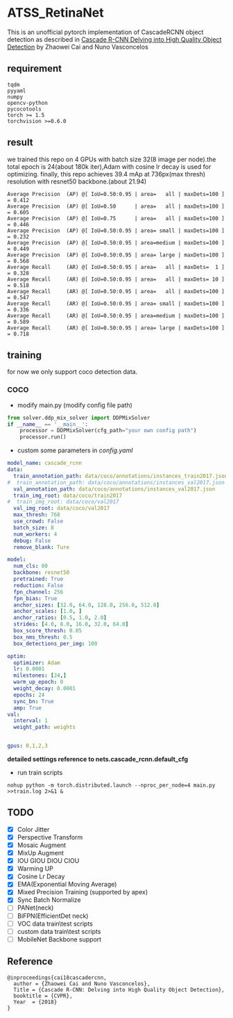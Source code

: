 # ATSS_RetinaNet
This is an unofficial pytorch implementation of CascadeRCNN object detection as described in [Cascade R-CNN Delving into High Quality Object Detection](https://arxiv.org/abs/1712.00726) by Zhaowei Cai and Nuno Vasconcelos

## requirement
```text
tqdm
pyyaml
numpy
opencv-python
pycocotools
torch >= 1.5
torchvision >=0.6.0
```
## result
we trained this repo on 4 GPUs with batch size 32(8 image per node).the total epoch is 24(about 180k iter),Adam with cosine lr decay is used for optimizing.
finally, this repo achieves 39.4 mAp at 736px(max thresh) resolution with resnet50 backbone.(about 21.94)
```shell script
Average Precision  (AP) @[ IoU=0.50:0.95 | area=   all | maxDets=100 ] = 0.412
Average Precision  (AP) @[ IoU=0.50      | area=   all | maxDets=100 ] = 0.605
Average Precision  (AP) @[ IoU=0.75      | area=   all | maxDets=100 ] = 0.446
Average Precision  (AP) @[ IoU=0.50:0.95 | area= small | maxDets=100 ] = 0.232
Average Precision  (AP) @[ IoU=0.50:0.95 | area=medium | maxDets=100 ] = 0.449
Average Precision  (AP) @[ IoU=0.50:0.95 | area= large | maxDets=100 ] = 0.568
Average Recall     (AR) @[ IoU=0.50:0.95 | area=   all | maxDets=  1 ] = 0.328
Average Recall     (AR) @[ IoU=0.50:0.95 | area=   all | maxDets= 10 ] = 0.518
Average Recall     (AR) @[ IoU=0.50:0.95 | area=   all | maxDets=100 ] = 0.547
Average Recall     (AR) @[ IoU=0.50:0.95 | area= small | maxDets=100 ] = 0.336
Average Recall     (AR) @[ IoU=0.50:0.95 | area=medium | maxDets=100 ] = 0.589
Average Recall     (AR) @[ IoU=0.50:0.95 | area= large | maxDets=100 ] = 0.718
```

## training
for now we only support coco detection data.
### COCO
* modify main.py (modify config file path)
```python
from solver.ddp_mix_solver import DDPMixSolver
if __name__ == '__main__':
    processor = DDPMixSolver(cfg_path="your own config path") 
    processor.run()
```
* custom some parameters in *config.yaml*
```yaml
model_name: cascade_rcnn
data:
  train_annotation_path: data/coco/annotations/instances_train2017.json
#  train_annotation_path: data/coco/annotations/instances_val2017.json
  val_annotation_path: data/coco/annotations/instances_val2017.json
  train_img_root: data/coco/train2017
#  train_img_root: data/coco/val2017
  val_img_root: data/coco/val2017
  max_thresh: 768
  use_crowd: False
  batch_size: 8
  num_workers: 4
  debug: False
  remove_blank: Ture

model:
  num_cls: 80
  backbone: resnet50
  pretrained: True
  reduction: False
  fpn_channel: 256
  fpn_bias: True
  anchor_sizes: [32.0, 64.0, 128.0, 256.0, 512.0]
  anchor_scales: [1.0, ]
  anchor_ratios: [0.5, 1.0, 2.0]
  strides: [4.0, 8.0, 16.0, 32.0, 64.0]
  box_score_thresh: 0.05
  box_nms_thresh: 0.5
  box_detections_per_img: 100

optim:
  optimizer: Adam
  lr: 0.0001
  milestones: [24,]
  warm_up_epoch: 0
  weight_decay: 0.0001
  epochs: 24
  sync_bn: True
  amp: True
val:
  interval: 1
  weight_path: weights


gpus: 0,1,2,3
```
**detailed settings reference to nets.cascade_rcnn.default_cfg**
* run train scripts
```shell script
nohup python -m torch.distributed.launch --nproc_per_node=4 main.py >>train.log 2>&1 &
```

## TODO
- [x] Color Jitter
- [x] Perspective Transform
- [x] Mosaic Augment
- [x] MixUp Augment
- [x] IOU GIOU DIOU CIOU
- [x] Warming UP
- [x] Cosine Lr Decay
- [x] EMA(Exponential Moving Average)
- [x] Mixed Precision Training (supported by apex)
- [x] Sync Batch Normalize
- [ ] PANet(neck)
- [ ] BiFPN(EfficientDet neck)
- [ ] VOC data train\test scripts
- [ ] custom data train\test scripts
- [ ] MobileNet Backbone support

## Reference
```text
@inproceedings{cai18cascadercnn,
  author = {Zhaowei Cai and Nuno Vasconcelos},
  Title = {Cascade R-CNN: Delving into High Quality Object Detection},
  booktitle = {CVPR},
  Year  = {2018}
}
```